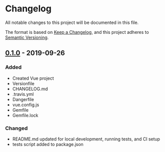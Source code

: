 # Changelog
All notable changes to this project will be documented in this file.

The format is based on [Keep a Changelog](https://keepachangelog.com/en/1.0.0/),
and this project adheres to [Semantic Versioning](https://semver.org/spec/v2.0.0.html).

## [0.1.0] - 2019-09-26
### Added
- Created Vue project
- Versionfile
- CHANGELOG.md
- .travis.yml
- Dangerfile
- vue.config.js
- Gemfile
- Gemfile.lock

### Changed
- README.md updated for local development, running tests, and CI setup
- tests script added to package.json

[0.1.0]: https://github.com/foundersclubsoftware/Ryan-training-project/compare/v0.1.0...HEAD